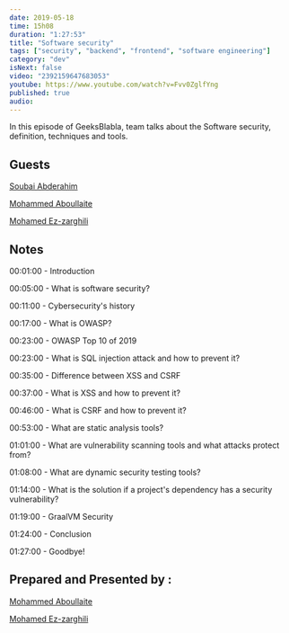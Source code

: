 ```yaml
---
date: 2019-05-18
time: 15h08
duration: "1:27:53"
title: "Software security"
tags: ["security", "backend", "frontend", "software engineering"]
category: "dev"
isNext: false
video: "2392159647683053"
youtube: https://www.youtube.com/watch?v=Fvv0ZglfYng
published: true
audio:
---
```


In this episode of GeeksBlabla, team talks about the Software security, definition, techniques and tools.

## Guests

[Soubai Abderahim](https://soubai.me)

[Mohammed Aboullaite](https://www.facebook.com/aboullaite)

[Mohamed Ez-zarghili](https://www.facebook.com/mohamed.ezzarghili)

## Notes

00:01:00 - Introduction

00:05:00 - What is software security?

00:11:00 - Cybersecurity's history

00:17:00 - What is OWASP?

00:23:00 - OWASP Top 10 of 2019

00:23:00 - What is SQL injection attack and how to prevent it?

00:35:00 - Difference between XSS and CSRF

00:37:00 - What is XSS and how to prevent it?

00:46:00 - What is CSRF and how to prevent it?

00:53:00 - What are static analysis tools?

01:01:00 - What are vulnerability scanning tools and what attacks protect from?

01:08:00 - What are dynamic security testing tools?

01:14:00 - What is the solution if a project's dependency has a security vulnerability?

01:19:00 - GraalVM Security

01:24:00 - Conclusion

01:27:00 - Goodbye!

## Prepared and Presented by :

[Mohammed Aboullaite](https://www.facebook.com/aboullaite)

[Mohamed Ez-zarghili](https://www.facebook.com/mohamed.ezzarghili)

